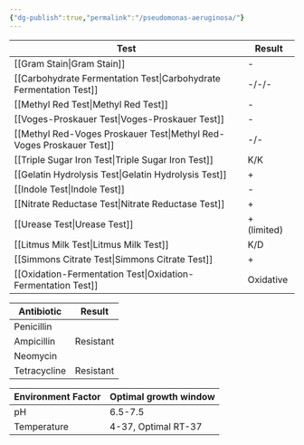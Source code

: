 ```yaml
---
{"dg-publish":true,"permalink":"/pseudomonas-aeruginosa/"}
---
```



| Test                                | Result      |
| ----------------------------------- | ----------- |
| [[Gram Stain\|Gram Stain]]                      | -           |
| [[Carbohydrate Fermentation Test\|Carbohydrate Fermentation Test]]  | -/-/-       |
| [[Methyl Red Test\|Methyl Red Test]]                 | -           |
| [[Voges-Proskauer Test\|Voges-Proskauer Test]]            | -           |
| [[Methyl Red-Voges Proskauer Test\|Methyl Red-Voges Proskauer Test]] | -/-         |
| [[Triple Sugar Iron Test\|Triple Sugar Iron Test]]          | K/K         |
| [[Gelatin Hydrolysis Test\|Gelatin Hydrolysis Test]]         | +           |
| [[Indole Test\|Indole Test]]                     | -           |
| [[Nitrate Reductase Test\|Nitrate Reductase Test]]          | +           |
| [[Urease Test\|Urease Test]]                     | + (limited) |
| [[Litmus Milk Test\|Litmus Milk Test]]                | K/D         |
| [[Simmons Citrate Test\|Simmons Citrate Test]]            | +           |
| [[Oxidation-Fermentation Test\|Oxidation-Fermentation Test]]     | Oxidative   |

| Antibiotic   | Result    |
| ------------ | --------- |
| Penicillin   |           |
| Ampicillin   | Resistant |
| Neomycin     |           |
| Tetracycline | Resistant |

| Environment Factor | Optimal growth window |
| ------------------ | --------------------- |
| pH                 | 6.5-7.5               |
| Temperature        | 4-37, Optimal RT-37   |
